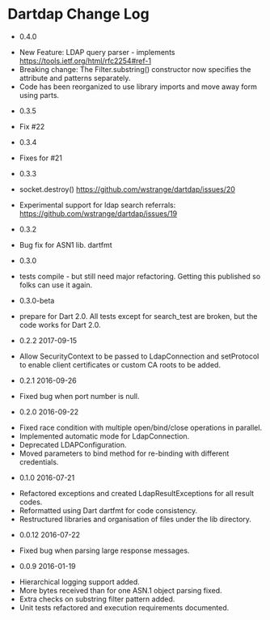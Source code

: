 # Dartdap Change Log

* 0.4.0

- New Feature: LDAP query parser - implements https://tools.ietf.org/html/rfc2254#ref-1
- Breaking change: The Filter.substring() constructor now specifies the attribute and patterns
  separately. 
- Code has been reorganized to use library imports and move away form using parts.

* 0.3.5 

- Fix #22

* 0.3.4 

- Fixes for #21

* 0.3.3 

* socket.destroy()  https://github.com/wstrange/dartdap/issues/20 
* Experimental support for ldap search referrals: https://github.com/wstrange/dartdap/issues/19

* 0.3.2 

- Bug fix for ASN1 lib. dartfmt 

* 0.3.0

- tests compile -  but still need major refactoring. Getting this published so folks can use it again.

* 0.3.0-beta

- prepare for Dart 2.0. All tests except for search_test are broken, but the code works for Dart 2.0.

* 0.2.2 2017-09-15

- Allow SecurityContext to be passed to LdapConnection and setProtocol to enable
client certificates or custom CA roots to be added.

* 0.2.1 2016-09-26

- Fixed bug when port number is null.

* 0.2.0 2016-09-22

- Fixed race condition with multiple open/bind/close operations in parallel.
- Implemented automatic mode for LdapConnection.
- Deprecated LDAPConfiguration.
- Moved parameters to bind method for re-binding with different credentials.

* 0.1.0 2016-07-21

- Refactored exceptions and created LdapResultExceptions for all result codes.
- Reformatted using Dart dartfmt for code consistency.
- Restructured libraries and organisation of files under the lib directory.

* 0.0.12 2016-07-22

- Fixed bug when parsing large response messages.

* 0.0.9 2016-01-19

- Hierarchical logging support added.
- More bytes received than for one ASN.1 object parsing fixed.
- Extra checks on substring filter pattern added.
- Unit tests refactored and execution requirements documented.

